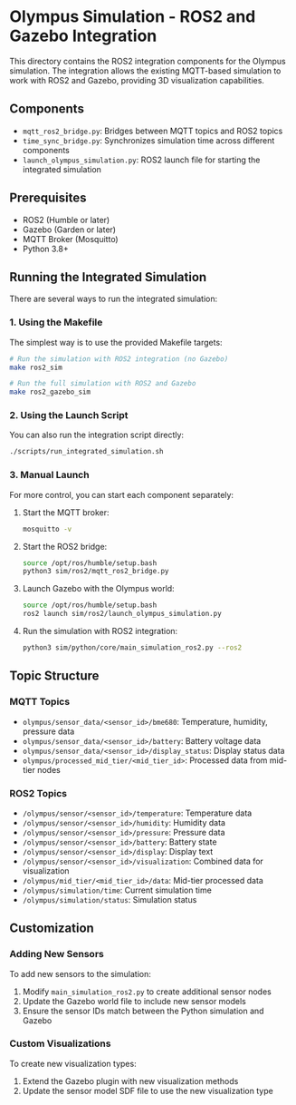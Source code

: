 # Olympus Simulation - ROS2 and Gazebo Integration

This directory contains the ROS2 integration components for the Olympus simulation. The integration allows the existing MQTT-based simulation to work with ROS2 and Gazebo, providing 3D visualization capabilities.

## Components

- `mqtt_ros2_bridge.py`: Bridges between MQTT topics and ROS2 topics
- `time_sync_bridge.py`: Synchronizes simulation time across different components
- `launch_olympus_simulation.py`: ROS2 launch file for starting the integrated simulation

## Prerequisites

- ROS2 (Humble or later)
- Gazebo (Garden or later)
- MQTT Broker (Mosquitto)
- Python 3.8+

## Running the Integrated Simulation

There are several ways to run the integrated simulation:

### 1. Using the Makefile

The simplest way is to use the provided Makefile targets:

```bash
# Run the simulation with ROS2 integration (no Gazebo)
make ros2_sim

# Run the full simulation with ROS2 and Gazebo
make ros2_gazebo_sim
```

### 2. Using the Launch Script

You can also run the integration script directly:

```bash
./scripts/run_integrated_simulation.sh
```

### 3. Manual Launch

For more control, you can start each component separately:

1. Start the MQTT broker:
   ```bash
   mosquitto -v
   ```

2. Start the ROS2 bridge:
   ```bash
   source /opt/ros/humble/setup.bash
   python3 sim/ros2/mqtt_ros2_bridge.py
   ```

3. Launch Gazebo with the Olympus world:
   ```bash
   source /opt/ros/humble/setup.bash
   ros2 launch sim/ros2/launch_olympus_simulation.py
   ```

4. Run the simulation with ROS2 integration:
   ```bash
   python3 sim/python/core/main_simulation_ros2.py --ros2
   ```

## Topic Structure

### MQTT Topics
- `olympus/sensor_data/<sensor_id>/bme680`: Temperature, humidity, pressure data
- `olympus/sensor_data/<sensor_id>/battery`: Battery voltage data
- `olympus/sensor_data/<sensor_id>/display_status`: Display status data
- `olympus/processed_mid_tier/<mid_tier_id>`: Processed data from mid-tier nodes

### ROS2 Topics
- `/olympus/sensor/<sensor_id>/temperature`: Temperature data
- `/olympus/sensor/<sensor_id>/humidity`: Humidity data
- `/olympus/sensor/<sensor_id>/pressure`: Pressure data
- `/olympus/sensor/<sensor_id>/battery`: Battery state
- `/olympus/sensor/<sensor_id>/display`: Display text
- `/olympus/sensor/<sensor_id>/visualization`: Combined data for visualization
- `/olympus/mid_tier/<mid_tier_id>/data`: Mid-tier processed data
- `/olympus/simulation/time`: Current simulation time
- `/olympus/simulation/status`: Simulation status

## Customization

### Adding New Sensors

To add new sensors to the simulation:

1. Modify `main_simulation_ros2.py` to create additional sensor nodes
2. Update the Gazebo world file to include new sensor models
3. Ensure the sensor IDs match between the Python simulation and Gazebo

### Custom Visualizations

To create new visualization types:

1. Extend the Gazebo plugin with new visualization methods
2. Update the sensor model SDF file to use the new visualization type

